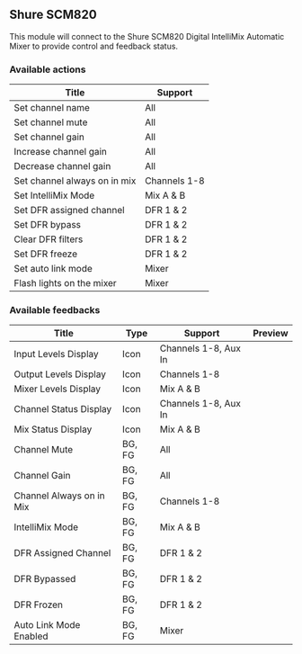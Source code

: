 ## Shure SCM820

This module will connect to the Shure SCM820 Digital IntelliMix Automatic Mixer to provide control and feedback status.

### Available actions

| Title                        | Support      |
| ---------------------------- | ------------ |
| Set channel name             | All          |
| Set channel mute             | All          |
| Set channel gain             | All          |
| Increase channel gain        | All          |
| Decrease channel gain        | All          |
| Set channel always on in mix | Channels 1-8 |
| Set IntelliMix Mode          | Mix A & B    |
| Set DFR assigned channel     | DFR 1 & 2    |
| Set DFR bypass               | DFR 1 & 2    |
| Clear DFR filters            | DFR 1 & 2    |
| Set DFR freeze               | DFR 1 & 2    |
| Set auto link mode           | Mixer        |
| Flash lights on the mixer    | Mixer        |

### Available feedbacks

| Title                    | Type   | Support              | Preview |
| ------------------------ | ------ | -------------------- | ------- |
| Input Levels Display     | Icon   | Channels 1-8, Aux In |         |
| Output Levels Display    | Icon   | Channels 1-8         |         |
| Mixer Levels Display     | Icon   | Mix A & B            |         |
| Channel Status Display   | Icon   | Channels 1-8, Aux In |         |
| Mix Status Display       | Icon   | Mix A & B            |         |
| Channel Mute             | BG, FG | All                  |         |
| Channel Gain             | BG, FG | All                  |         |
| Channel Always on in Mix | BG, FG | Channels 1-8         |         |
| IntelliMix Mode          | BG, FG | Mix A & B            |         |
| DFR Assigned Channel     | BG, FG | DFR 1 & 2            |         |
| DFR Bypassed             | BG, FG | DFR 1 & 2            |         |
| DFR Frozen               | BG, FG | DFR 1 & 2            |         |
| Auto Link Mode Enabled   | BG, FG | Mixer                |         |

